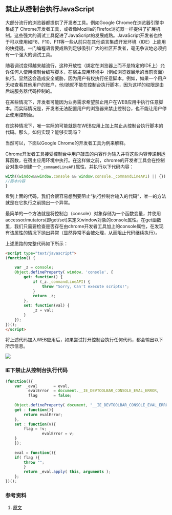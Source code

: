 禁止从控制台执行JavaScript
---
大部分流行的浏览器都提供了开发者工具。例如Google Chrome在浏览器引擎中集成了
Chrome开发者工具，或者像Mozilla的Firefox浏览器一样提供了扩展机制。这些强大的调试工具促进了JavaScript的发展成熟。JavaScript开发者也终于可以使用如F8、F10、F11等一些从前只在其他语言集成开发环境（IDE）上能用的快捷键。一门编程语言要成熟到足够吸引广大的社区开发者，毫无争议地必须拥有一个强大的调试工具。

随着调试变得越来越流行，这种开放性（绑定在浏览器上而不是特定的IDE上）允许任何人使用控制台编写脚本，在宿主应用环境中（例如浏览器展示的当前页面）执行。显然这会造成安全威胁，因为用户有权执行任意脚本。例如，如果一个用户无权查看其他用户的账户，他/她就不能在控制台执行脚本，因为这样的权限是由后端服务器代码控制的。

在某些情况下，开发者可能因为业务需求希望禁止用户在WEB应用中执行任意脚本。而实际情况是，开发者无法配置用户的浏览器来禁止控制台，也不能让用户停止使用控制台。

在这种情况下，唯一实际的可能就是在WEB应用上加上禁止从控制台执行脚本的代码。那么，如何实现？能够实现吗？

当然可以，下面以Google Chrome的开发者工具为例来解释。

Chrome开发者工具接受控制台中用户敲击的内容作为输入并将这些内容传递到运算函数，在宿主应用环境中执行。在这样做之前，chrome的开发者工具会在控制台对象中创建一个`_commandLineAPI`属性，并执行以下代码内容：

```javascript
with((window&&window.console && window.console._commandLineAPI) || {}) {
//脚本内容
}
```

看到上面的代码，我们会很容易想到要阻止“执行控制台输入的代码”，唯一的方法就是在它执行之前抛出一个异常。

最简单的一个方法就是将控制台（console）对象存储为一个函数变量，并使用accessor/mutators(即get/set)来定义window对象的console属性。在get函数里，我们只需要检查是否存在由chrome开发者工具加上的console属性，在发现有该属性的情况下抛出异常（显然异常不会被处理，从而阻止代码继续执行）。

上述思路的完整代码如下所示：

```HTML
<script type="text/javascript">
(function() {

    var _z = console;
    Object.defineProperty( window, 'console', {
        get: function() {
            if (_z._commandLineAPI) {
                throw "Sorry, Can't execute scripts!";
            }
            return _z;
        },
        set: function(val) {
            _z = val;
        }
    });
})();
</script>
```

将上述代码加入WEB应用后，如果尝试打开控制台执行任何代码，都会输出以下所示信息。

![](http://kspace.in/blog/wp-content/uploads/2013/02/ChromeTools.png)

### IE下禁止从控制台执行代码

```javascript
(function(){
    var  _eval       = eval,
          evalError  = document.__IE_DEVTOOLBAR_CONSOLE_EVAL_ERROR,
          flag       = false;
 
    Object.defineProperty( document, "__IE_DEVTOOLBAR_CONSOLE_EVAL_ERROR", {
	get : function(){
		return evalError;
	},
	set : function(v){
		flag = !v;
                evalError = v;
	}
    });
 
    eval = function(){
	if( flag ){
		throw "";
        }
        return _eval.apply( this, arguments );
    };
})();
```

### 参考资料
1.  [原文](http://kspace.in/blog/2013/02/22/disable-javascript-execution-from-console/)
